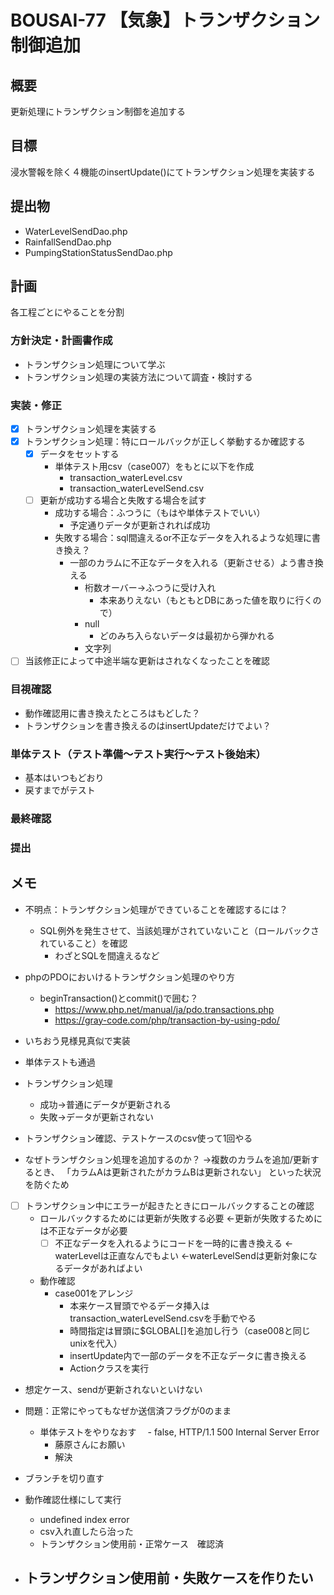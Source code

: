 # BOUSAI-77 【気象】トランザクション制御追加

## 概要
更新処理にトランザクション制御を追加する

## 目標
浸水警報を除く４機能のinsertUpdate()にてトランザクション処理を実装する

## 提出物
- WaterLevelSendDao.php
- RainfallSendDao.php
- PumpingStationStatusSendDao.php

## 計画
各工程ごとにやることを分割

### 方針決定・計画書作成
- トランザクション処理について学ぶ
- トランザクション処理の実装方法について調査・検討する

### 実装・修正
- [x] トランザクション処理を実装する
- [x] トランザクション処理：特にロールバックが正しく挙動するか確認する
  - [x] データをセットする
    - 単体テスト用csv（case007）をもとに以下を作成
      - transaction_waterLevel.csv
      - transaction_waterLevelSend.csv
  - [ ] 更新が成功する場合と失敗する場合を試す
    - 成功する場合：ふつうに（もはや単体テストでいい）
      - 予定通りデータが更新されれば成功
    - 失敗する場合：sql間違えるor不正なデータを入れるような処理に書き換え？
      - 一部のカラムに不正なデータを入れる（更新させる）よう書き換える
        - 桁数オーバー→ふつうに受け入れ
          - 本来ありえない（もともとDBにあった値を取りに行くので）
        - null
          - どのみち入らないデータは最初から弾かれる
        - 文字列
- [ ] 当該修正によって中途半端な更新はされなくなったことを確認
### 目視確認
- 動作確認用に書き換えたところはもどした？
- トランザクションを書き換えるのはinsertUpdateだけでよい？


### 単体テスト（テスト準備～テスト実行～テスト後始末）
- 基本はいつもどおり
- 戻すまでがテスト

### 最終確認

### 提出

## メモ
- 不明点：トランザクション処理ができていることを確認するには？
  - SQL例外を発生させて、当該処理がされていないこと（ロールバックされていること）を確認
    - わざとSQLを間違えるなど
- phpのPDOにおいけるトランザクション処理のやり方
  - beginTransaction()とcommit()で囲む？
    - https://www.php.net/manual/ja/pdo.transactions.php
    - https://gray-code.com/php/transaction-by-using-pdo/
- いちおう見様見真似で実装
- 単体テストも通過
- トランザクション処理
  - 成功→普通にデータが更新される
  - 失敗→データが更新されない
  
- トランザクション確認、テストケースのcsv使って1回やる
- なぜトランザクション処理を追加するのか？
  ->複数のカラムを追加/更新するとき、
    「カラムAは更新されたがカラムBは更新されない」
    といった状況を防ぐため
    
- [ ] トランザクション中にエラーが起きたときにロールバックすることの確認
  - ロールバックするためには更新が失敗する必要
    <-更新が失敗するためには不正なデータが必要
      - [ ] 不正なデータを入れるようにコードを一時的に書き換える
    <-waterLevelは正直なんでもよい
    <-waterLevelSendは更新対象になるデータがあればよい
  - 動作確認
    - case001をアレンジ
      - 本来ケース冒頭でやるデータ挿入はtransaction_waterLevelSend.csvを手動でやる
      - 時間指定は冒頭に$GLOBAL[]を追加し行う（case008と同じunixを代入）
      - insertUpdate内で一部のデータを不正なデータに書き換える
      - Actionクラスを実行
- 想定ケース、sendが更新されないといけない

- 問題：正常にやってもなぜか送信済フラグが0のまま
  - 単体テストをやりなおす
  　- false, HTTP/1.1 500 Internal Server Error
      - 藤原さんにお願い
      - 解決
- ブランチを切り直す
- 動作確認仕様にして実行
  - undefined index error
  - csv入れ直したら治った
  - トランザクション使用前・正常ケース　確認済
- トランザクション使用前・失敗ケースを作りたい
  - 
